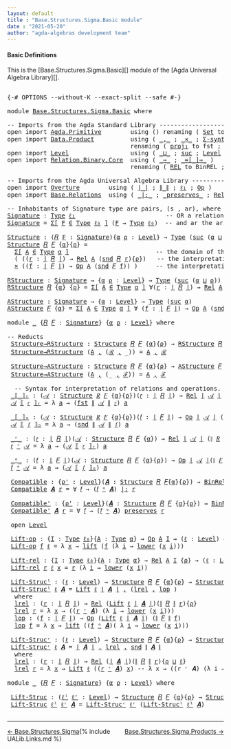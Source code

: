 ```yaml
---
layout: default
title : "Base.Structures.Sigma.Basic module"
date : "2021-05-20"
author: "agda-algebras development team"
---
```


#### <a id="basic-definitions">Basic Definitions</a>

This is the [Base.Structures.Sigma.Basic][] module of the [Agda Universal Algebra Library][].

<pre class="Agda">

<a id="295" class="Symbol">{-#</a> <a id="299" class="Keyword">OPTIONS</a> <a id="307" class="Pragma">--without-K</a> <a id="319" class="Pragma">--exact-split</a> <a id="333" class="Pragma">--safe</a> <a id="340" class="Symbol">#-}</a>

<a id="345" class="Keyword">module</a> <a id="352" href="Base.Structures.Sigma.Basic.html" class="Module">Base.Structures.Sigma.Basic</a> <a id="380" class="Keyword">where</a>

<a id="387" class="Comment">-- Imports from the Agda Standard Library ------------------------------------------------</a>
<a id="478" class="Keyword">open</a> <a id="483" class="Keyword">import</a> <a id="490" href="Agda.Primitive.html" class="Module">Agda.Primitive</a>        <a id="512" class="Keyword">using</a> <a id="518" class="Symbol">()</a> <a id="521" class="Keyword">renaming</a> <a id="530" class="Symbol">(</a> <a id="532" href="Agda.Primitive.html#326" class="Primitive">Set</a> <a id="536" class="Symbol">to</a> <a id="539" class="Primitive">Type</a> <a id="544" class="Symbol">;</a> <a id="546" href="Agda.Primitive.html#764" class="Primitive">lzero</a> <a id="552" class="Symbol">to</a> <a id="555" class="Primitive">ℓ₀</a> <a id="558" class="Symbol">)</a>
<a id="560" class="Keyword">open</a> <a id="565" class="Keyword">import</a> <a id="572" href="Data.Product.html" class="Module">Data.Product</a>          <a id="594" class="Keyword">using</a> <a id="600" class="Symbol">(</a> <a id="602" href="Agda.Builtin.Sigma.html#236" class="InductiveConstructor Operator">_,_</a> <a id="606" class="Symbol">;</a> <a id="608" href="Data.Product.html#1167" class="Function Operator">_×_</a> <a id="612" class="Symbol">;</a> <a id="614" href="Data.Product.html#916" class="Function">Σ-syntax</a> <a id="623" class="Symbol">)</a>
                                  <a id="659" class="Keyword">renaming</a> <a id="668" class="Symbol">(</a> <a id="670" href="Agda.Builtin.Sigma.html#252" class="Field">proj₁</a> <a id="676" class="Symbol">to</a> <a id="679" class="Field">fst</a> <a id="683" class="Symbol">;</a> <a id="685" href="Agda.Builtin.Sigma.html#264" class="Field">proj₂</a> <a id="691" class="Symbol">to</a> <a id="694" class="Field">snd</a> <a id="698" class="Symbol">)</a>
<a id="700" class="Keyword">open</a> <a id="705" class="Keyword">import</a> <a id="712" href="Level.html" class="Module">Level</a>                 <a id="734" class="Keyword">using</a> <a id="740" class="Symbol">(</a> <a id="742" href="Agda.Primitive.html#810" class="Primitive Operator">_⊔_</a> <a id="746" class="Symbol">;</a> <a id="748" href="Agda.Primitive.html#780" class="Primitive">suc</a> <a id="752" class="Symbol">;</a> <a id="754" href="Agda.Primitive.html#597" class="Postulate">Level</a> <a id="760" class="Symbol">)</a>
<a id="762" class="Keyword">open</a> <a id="767" class="Keyword">import</a> <a id="774" href="Relation.Binary.Core.html" class="Module">Relation.Binary.Core</a>  <a id="796" class="Keyword">using</a> <a id="802" class="Symbol">(</a> <a id="804" href="Relation.Binary.Core.html#1254" class="Function Operator">_⇒_</a> <a id="808" class="Symbol">;</a> <a id="810" href="Relation.Binary.Core.html#1460" class="Function Operator">_=[_]⇒_</a> <a id="818" class="Symbol">)</a>
                                  <a id="854" class="Keyword">renaming</a> <a id="863" class="Symbol">(</a> <a id="865" href="Relation.Binary.Core.html#766" class="Function">REL</a> <a id="869" class="Symbol">to</a> <a id="872" class="Function">BinREL</a> <a id="879" class="Symbol">;</a> <a id="881" href="Relation.Binary.Core.html#882" class="Function">Rel</a> <a id="885" class="Symbol">to</a> <a id="888" class="Function">BinRel</a> <a id="895" class="Symbol">)</a>

<a id="898" class="Comment">-- Imports from the Agda Universal Algebra Library ---------------------------------------------</a>
<a id="995" class="Keyword">open</a> <a id="1000" class="Keyword">import</a> <a id="1007" href="Overture.html" class="Module">Overture</a>        <a id="1023" class="Keyword">using</a> <a id="1029" class="Symbol">(</a> <a id="1031" href="Overture.Basic.html#4326" class="Function Operator">∣_∣</a> <a id="1035" class="Symbol">;</a> <a id="1037" href="Overture.Basic.html#4364" class="Function Operator">∥_∥</a> <a id="1041" class="Symbol">;</a> <a id="1043" href="Overture.Basic.html#3670" class="Function">ℓ₁</a> <a id="1046" class="Symbol">;</a> <a id="1048" href="Overture.Operations.html#1235" class="Function">Op</a> <a id="1051" class="Symbol">)</a>
<a id="1053" class="Keyword">open</a> <a id="1058" class="Keyword">import</a> <a id="1065" href="Base.Relations.html" class="Module">Base.Relations</a>  <a id="1081" class="Keyword">using</a> <a id="1087" class="Symbol">(</a> <a id="1089" href="Base.Relations.Discrete.html#6787" class="Function Operator">_|:_</a> <a id="1094" class="Symbol">;</a> <a id="1096" href="Base.Relations.Discrete.html#6613" class="Function Operator">_preserves_</a> <a id="1108" class="Symbol">;</a> <a id="1110" href="Base.Relations.Continuous.html#4456" class="Function">Rel</a> <a id="1114" class="Symbol">)</a>

<a id="1117" class="Comment">-- Inhabitants of Signature type are pairs, (s , ar), where s is an operation symbol,</a>
<a id="Signature"></a><a id="1203" href="Base.Structures.Sigma.Basic.html#1203" class="Function">Signature</a> <a id="1213" class="Symbol">:</a> <a id="1215" href="Base.Structures.Sigma.Basic.html#539" class="Primitive">Type</a> <a id="1220" href="Overture.Basic.html#3670" class="Function">ℓ₁</a>                         <a id="1247" class="Comment">-- OR a relation symbol (new!),</a>
<a id="1279" href="Base.Structures.Sigma.Basic.html#1203" class="Function">Signature</a> <a id="1289" class="Symbol">=</a> <a id="1291" href="Data.Product.html#916" class="Function">Σ[</a> <a id="1294" href="Base.Structures.Sigma.Basic.html#1294" class="Bound">F</a> <a id="1296" href="Data.Product.html#916" class="Function">∈</a> <a id="1298" href="Base.Structures.Sigma.Basic.html#539" class="Primitive">Type</a> <a id="1303" href="Base.Structures.Sigma.Basic.html#555" class="Primitive">ℓ₀</a> <a id="1306" href="Data.Product.html#916" class="Function">]</a> <a id="1308" class="Symbol">(</a><a id="1309" href="Base.Structures.Sigma.Basic.html#1294" class="Bound">F</a> <a id="1311" class="Symbol">→</a> <a id="1313" href="Base.Structures.Sigma.Basic.html#539" class="Primitive">Type</a> <a id="1318" href="Base.Structures.Sigma.Basic.html#555" class="Primitive">ℓ₀</a><a id="1320" class="Symbol">)</a>  <a id="1323" class="Comment">-- and ar the arity of s.</a>

<a id="Structure"></a><a id="1350" href="Base.Structures.Sigma.Basic.html#1350" class="Function">Structure</a> <a id="1360" class="Symbol">:</a> <a id="1362" class="Symbol">(</a><a id="1363" href="Base.Structures.Sigma.Basic.html#1363" class="Bound">𝑅</a> <a id="1365" href="Base.Structures.Sigma.Basic.html#1365" class="Bound">F</a> <a id="1367" class="Symbol">:</a> <a id="1369" href="Base.Structures.Sigma.Basic.html#1203" class="Function">Signature</a><a id="1378" class="Symbol">){</a><a id="1380" href="Base.Structures.Sigma.Basic.html#1380" class="Bound">α</a> <a id="1382" href="Base.Structures.Sigma.Basic.html#1382" class="Bound">ρ</a> <a id="1384" class="Symbol">:</a> <a id="1386" href="Agda.Primitive.html#597" class="Postulate">Level</a><a id="1391" class="Symbol">}</a> <a id="1393" class="Symbol">→</a> <a id="1395" href="Base.Structures.Sigma.Basic.html#539" class="Primitive">Type</a> <a id="1400" class="Symbol">(</a><a id="1401" href="Agda.Primitive.html#780" class="Primitive">suc</a> <a id="1405" class="Symbol">(</a><a id="1406" href="Base.Structures.Sigma.Basic.html#1380" class="Bound">α</a> <a id="1408" href="Agda.Primitive.html#810" class="Primitive Operator">⊔</a> <a id="1410" href="Base.Structures.Sigma.Basic.html#1382" class="Bound">ρ</a><a id="1411" class="Symbol">))</a>
<a id="1414" href="Base.Structures.Sigma.Basic.html#1350" class="Function">Structure</a> <a id="1424" href="Base.Structures.Sigma.Basic.html#1424" class="Bound">𝑅</a> <a id="1426" href="Base.Structures.Sigma.Basic.html#1426" class="Bound">𝐹</a> <a id="1428" class="Symbol">{</a><a id="1429" href="Base.Structures.Sigma.Basic.html#1429" class="Bound">α</a><a id="1430" class="Symbol">}{</a><a id="1432" href="Base.Structures.Sigma.Basic.html#1432" class="Bound">ρ</a><a id="1433" class="Symbol">}</a> <a id="1435" class="Symbol">=</a>
  <a id="1439" href="Data.Product.html#916" class="Function">Σ[</a> <a id="1442" href="Base.Structures.Sigma.Basic.html#1442" class="Bound">A</a> <a id="1444" href="Data.Product.html#916" class="Function">∈</a> <a id="1446" href="Base.Structures.Sigma.Basic.html#539" class="Primitive">Type</a> <a id="1451" href="Base.Structures.Sigma.Basic.html#1429" class="Bound">α</a> <a id="1453" href="Data.Product.html#916" class="Function">]</a>                        <a id="1478" class="Comment">-- the domain of the structure is A</a>
  <a id="1516" class="Symbol">(</a> <a id="1518" class="Symbol">((</a><a id="1520" href="Base.Structures.Sigma.Basic.html#1520" class="Bound">r</a> <a id="1522" class="Symbol">:</a> <a id="1524" href="Overture.Basic.html#4326" class="Function Operator">∣</a> <a id="1526" href="Base.Structures.Sigma.Basic.html#1424" class="Bound">𝑅</a> <a id="1528" href="Overture.Basic.html#4326" class="Function Operator">∣</a><a id="1529" class="Symbol">)</a> <a id="1531" class="Symbol">→</a> <a id="1533" href="Base.Relations.Continuous.html#4456" class="Function">Rel</a> <a id="1537" href="Base.Structures.Sigma.Basic.html#1442" class="Bound">A</a> <a id="1539" class="Symbol">(</a><a id="1540" href="Base.Structures.Sigma.Basic.html#694" class="Field">snd</a> <a id="1544" href="Base.Structures.Sigma.Basic.html#1424" class="Bound">𝑅</a> <a id="1546" href="Base.Structures.Sigma.Basic.html#1520" class="Bound">r</a><a id="1547" class="Symbol">){</a><a id="1549" href="Base.Structures.Sigma.Basic.html#1432" class="Bound">ρ</a><a id="1550" class="Symbol">})</a>   <a id="1555" class="Comment">-- the interpretations of the relation symbols</a>
  <a id="1604" href="Data.Product.html#1167" class="Function Operator">×</a> <a id="1606" class="Symbol">((</a><a id="1608" href="Base.Structures.Sigma.Basic.html#1608" class="Bound">f</a> <a id="1610" class="Symbol">:</a> <a id="1612" href="Overture.Basic.html#4326" class="Function Operator">∣</a> <a id="1614" href="Base.Structures.Sigma.Basic.html#1426" class="Bound">𝐹</a> <a id="1616" href="Overture.Basic.html#4326" class="Function Operator">∣</a><a id="1617" class="Symbol">)</a> <a id="1619" class="Symbol">→</a> <a id="1621" href="Overture.Operations.html#1235" class="Function">Op</a> <a id="1624" href="Base.Structures.Sigma.Basic.html#1442" class="Bound">A</a> <a id="1626" class="Symbol">(</a><a id="1627" href="Base.Structures.Sigma.Basic.html#694" class="Field">snd</a> <a id="1631" href="Base.Structures.Sigma.Basic.html#1426" class="Bound">𝐹</a> <a id="1633" href="Base.Structures.Sigma.Basic.html#1608" class="Bound">f</a><a id="1634" class="Symbol">))</a> <a id="1637" class="Symbol">)</a>     <a id="1643" class="Comment">-- the interpretations of the operation symbols</a>

<a id="RStructure"></a><a id="1692" href="Base.Structures.Sigma.Basic.html#1692" class="Function">RStructure</a> <a id="1703" class="Symbol">:</a> <a id="1705" href="Base.Structures.Sigma.Basic.html#1203" class="Function">Signature</a> <a id="1715" class="Symbol">→</a> <a id="1717" class="Symbol">{</a><a id="1718" href="Base.Structures.Sigma.Basic.html#1718" class="Bound">α</a> <a id="1720" href="Base.Structures.Sigma.Basic.html#1720" class="Bound">ρ</a> <a id="1722" class="Symbol">:</a> <a id="1724" href="Agda.Primitive.html#597" class="Postulate">Level</a><a id="1729" class="Symbol">}</a> <a id="1731" class="Symbol">→</a> <a id="1733" href="Base.Structures.Sigma.Basic.html#539" class="Primitive">Type</a> <a id="1738" class="Symbol">(</a><a id="1739" href="Agda.Primitive.html#780" class="Primitive">suc</a> <a id="1743" class="Symbol">(</a><a id="1744" href="Base.Structures.Sigma.Basic.html#1718" class="Bound">α</a> <a id="1746" href="Agda.Primitive.html#810" class="Primitive Operator">⊔</a> <a id="1748" href="Base.Structures.Sigma.Basic.html#1720" class="Bound">ρ</a><a id="1749" class="Symbol">))</a>
<a id="1752" href="Base.Structures.Sigma.Basic.html#1692" class="Function">RStructure</a> <a id="1763" href="Base.Structures.Sigma.Basic.html#1763" class="Bound">𝑅</a> <a id="1765" class="Symbol">{</a><a id="1766" href="Base.Structures.Sigma.Basic.html#1766" class="Bound">α</a><a id="1767" class="Symbol">}</a> <a id="1769" class="Symbol">{</a><a id="1770" href="Base.Structures.Sigma.Basic.html#1770" class="Bound">ρ</a><a id="1771" class="Symbol">}</a> <a id="1773" class="Symbol">=</a> <a id="1775" href="Data.Product.html#916" class="Function">Σ[</a> <a id="1778" href="Base.Structures.Sigma.Basic.html#1778" class="Bound">A</a> <a id="1780" href="Data.Product.html#916" class="Function">∈</a> <a id="1782" href="Base.Structures.Sigma.Basic.html#539" class="Primitive">Type</a> <a id="1787" href="Base.Structures.Sigma.Basic.html#1766" class="Bound">α</a> <a id="1789" href="Data.Product.html#916" class="Function">]</a> <a id="1791" class="Symbol">∀(</a><a id="1793" href="Base.Structures.Sigma.Basic.html#1793" class="Bound">r</a> <a id="1795" class="Symbol">:</a> <a id="1797" href="Overture.Basic.html#4326" class="Function Operator">∣</a> <a id="1799" href="Base.Structures.Sigma.Basic.html#1763" class="Bound">𝑅</a> <a id="1801" href="Overture.Basic.html#4326" class="Function Operator">∣</a><a id="1802" class="Symbol">)</a> <a id="1804" class="Symbol">→</a> <a id="1806" href="Base.Relations.Continuous.html#4456" class="Function">Rel</a> <a id="1810" href="Base.Structures.Sigma.Basic.html#1778" class="Bound">A</a> <a id="1812" class="Symbol">(</a><a id="1813" href="Base.Structures.Sigma.Basic.html#694" class="Field">snd</a> <a id="1817" href="Base.Structures.Sigma.Basic.html#1763" class="Bound">𝑅</a> <a id="1819" href="Base.Structures.Sigma.Basic.html#1793" class="Bound">r</a><a id="1820" class="Symbol">)</a> <a id="1822" class="Symbol">{</a><a id="1823" href="Base.Structures.Sigma.Basic.html#1770" class="Bound">ρ</a><a id="1824" class="Symbol">}</a>

<a id="AStructure"></a><a id="1827" href="Base.Structures.Sigma.Basic.html#1827" class="Function">AStructure</a> <a id="1838" class="Symbol">:</a> <a id="1840" href="Base.Structures.Sigma.Basic.html#1203" class="Function">Signature</a> <a id="1850" class="Symbol">→</a> <a id="1852" class="Symbol">{</a><a id="1853" href="Base.Structures.Sigma.Basic.html#1853" class="Bound">α</a> <a id="1855" class="Symbol">:</a> <a id="1857" href="Agda.Primitive.html#597" class="Postulate">Level</a><a id="1862" class="Symbol">}</a> <a id="1864" class="Symbol">→</a> <a id="1866" href="Base.Structures.Sigma.Basic.html#539" class="Primitive">Type</a> <a id="1871" class="Symbol">(</a><a id="1872" href="Agda.Primitive.html#780" class="Primitive">suc</a> <a id="1876" href="Base.Structures.Sigma.Basic.html#1853" class="Bound">α</a><a id="1877" class="Symbol">)</a>
<a id="1879" href="Base.Structures.Sigma.Basic.html#1827" class="Function">AStructure</a> <a id="1890" href="Base.Structures.Sigma.Basic.html#1890" class="Bound">𝐹</a> <a id="1892" class="Symbol">{</a><a id="1893" href="Base.Structures.Sigma.Basic.html#1893" class="Bound">α</a><a id="1894" class="Symbol">}</a> <a id="1896" class="Symbol">=</a> <a id="1898" href="Data.Product.html#916" class="Function">Σ[</a> <a id="1901" href="Base.Structures.Sigma.Basic.html#1901" class="Bound">A</a> <a id="1903" href="Data.Product.html#916" class="Function">∈</a> <a id="1905" href="Base.Structures.Sigma.Basic.html#539" class="Primitive">Type</a> <a id="1910" href="Base.Structures.Sigma.Basic.html#1893" class="Bound">α</a> <a id="1912" href="Data.Product.html#916" class="Function">]</a> <a id="1914" class="Symbol">∀</a> <a id="1916" class="Symbol">(</a><a id="1917" href="Base.Structures.Sigma.Basic.html#1917" class="Bound">f</a> <a id="1919" class="Symbol">:</a> <a id="1921" href="Overture.Basic.html#4326" class="Function Operator">∣</a> <a id="1923" href="Base.Structures.Sigma.Basic.html#1890" class="Bound">𝐹</a> <a id="1925" href="Overture.Basic.html#4326" class="Function Operator">∣</a><a id="1926" class="Symbol">)</a> <a id="1928" class="Symbol">→</a> <a id="1930" href="Overture.Operations.html#1235" class="Function">Op</a> <a id="1933" href="Base.Structures.Sigma.Basic.html#1901" class="Bound">A</a> <a id="1935" class="Symbol">(</a><a id="1936" href="Base.Structures.Sigma.Basic.html#694" class="Field">snd</a> <a id="1940" href="Base.Structures.Sigma.Basic.html#1890" class="Bound">𝐹</a> <a id="1942" href="Base.Structures.Sigma.Basic.html#1917" class="Bound">f</a><a id="1943" class="Symbol">)</a>

<a id="1946" class="Keyword">module</a> <a id="1953" href="Base.Structures.Sigma.Basic.html#1953" class="Module">_</a> <a id="1955" class="Symbol">{</a><a id="1956" href="Base.Structures.Sigma.Basic.html#1956" class="Bound">𝑅</a> <a id="1958" href="Base.Structures.Sigma.Basic.html#1958" class="Bound">𝐹</a> <a id="1960" class="Symbol">:</a> <a id="1962" href="Base.Structures.Sigma.Basic.html#1203" class="Function">Signature</a><a id="1971" class="Symbol">}</a> <a id="1973" class="Symbol">{</a><a id="1974" href="Base.Structures.Sigma.Basic.html#1974" class="Bound">α</a> <a id="1976" href="Base.Structures.Sigma.Basic.html#1976" class="Bound">ρ</a> <a id="1978" class="Symbol">:</a> <a id="1980" href="Agda.Primitive.html#597" class="Postulate">Level</a><a id="1985" class="Symbol">}</a> <a id="1987" class="Keyword">where</a>

<a id="1994" class="Comment">-- Reducts</a>
 <a id="2006" href="Base.Structures.Sigma.Basic.html#2006" class="Function">Structure→RStructure</a> <a id="2027" class="Symbol">:</a> <a id="2029" href="Base.Structures.Sigma.Basic.html#1350" class="Function">Structure</a> <a id="2039" href="Base.Structures.Sigma.Basic.html#1956" class="Bound">𝑅</a> <a id="2041" href="Base.Structures.Sigma.Basic.html#1958" class="Bound">𝐹</a> <a id="2043" class="Symbol">{</a><a id="2044" href="Base.Structures.Sigma.Basic.html#1974" class="Bound">α</a><a id="2045" class="Symbol">}{</a><a id="2047" href="Base.Structures.Sigma.Basic.html#1976" class="Bound">ρ</a><a id="2048" class="Symbol">}</a> <a id="2050" class="Symbol">→</a> <a id="2052" href="Base.Structures.Sigma.Basic.html#1692" class="Function">RStructure</a> <a id="2063" href="Base.Structures.Sigma.Basic.html#1956" class="Bound">𝑅</a> <a id="2065" class="Symbol">{</a><a id="2066" href="Base.Structures.Sigma.Basic.html#1974" class="Bound">α</a><a id="2067" class="Symbol">}{</a><a id="2069" href="Base.Structures.Sigma.Basic.html#1976" class="Bound">ρ</a><a id="2070" class="Symbol">}</a>
 <a id="2073" href="Base.Structures.Sigma.Basic.html#2006" class="Function">Structure→RStructure</a> <a id="2094" class="Symbol">(</a><a id="2095" href="Base.Structures.Sigma.Basic.html#2095" class="Bound">A</a> <a id="2097" href="Agda.Builtin.Sigma.html#236" class="InductiveConstructor Operator">,</a> <a id="2099" class="Symbol">(</a><a id="2100" href="Base.Structures.Sigma.Basic.html#2100" class="Bound">ℛ</a> <a id="2102" href="Agda.Builtin.Sigma.html#236" class="InductiveConstructor Operator">,</a> <a id="2104" class="Symbol">_))</a> <a id="2108" class="Symbol">=</a> <a id="2110" href="Base.Structures.Sigma.Basic.html#2095" class="Bound">A</a> <a id="2112" href="Agda.Builtin.Sigma.html#236" class="InductiveConstructor Operator">,</a> <a id="2114" href="Base.Structures.Sigma.Basic.html#2100" class="Bound">ℛ</a>

 <a id="2118" href="Base.Structures.Sigma.Basic.html#2118" class="Function">Structure→AStructure</a> <a id="2139" class="Symbol">:</a> <a id="2141" href="Base.Structures.Sigma.Basic.html#1350" class="Function">Structure</a> <a id="2151" href="Base.Structures.Sigma.Basic.html#1956" class="Bound">𝑅</a> <a id="2153" href="Base.Structures.Sigma.Basic.html#1958" class="Bound">𝐹</a> <a id="2155" class="Symbol">{</a><a id="2156" href="Base.Structures.Sigma.Basic.html#1974" class="Bound">α</a><a id="2157" class="Symbol">}{</a><a id="2159" href="Base.Structures.Sigma.Basic.html#1976" class="Bound">ρ</a><a id="2160" class="Symbol">}</a> <a id="2162" class="Symbol">→</a> <a id="2164" href="Base.Structures.Sigma.Basic.html#1827" class="Function">AStructure</a> <a id="2175" href="Base.Structures.Sigma.Basic.html#1958" class="Bound">𝐹</a>
 <a id="2178" href="Base.Structures.Sigma.Basic.html#2118" class="Function">Structure→AStructure</a> <a id="2199" class="Symbol">(</a><a id="2200" href="Base.Structures.Sigma.Basic.html#2200" class="Bound">A</a> <a id="2202" href="Agda.Builtin.Sigma.html#236" class="InductiveConstructor Operator">,</a> <a id="2204" class="Symbol">(_</a> <a id="2207" href="Agda.Builtin.Sigma.html#236" class="InductiveConstructor Operator">,</a> <a id="2209" href="Base.Structures.Sigma.Basic.html#2209" class="Bound">ℱ</a><a id="2210" class="Symbol">))</a> <a id="2213" class="Symbol">=</a> <a id="2215" href="Base.Structures.Sigma.Basic.html#2200" class="Bound">A</a> <a id="2217" href="Agda.Builtin.Sigma.html#236" class="InductiveConstructor Operator">,</a> <a id="2219" href="Base.Structures.Sigma.Basic.html#2209" class="Bound">ℱ</a>

  <a id="2224" class="Comment">-- Syntax for interpretation of relations and operations.</a>
 <a id="2283" href="Base.Structures.Sigma.Basic.html#2283" class="Function Operator">_⟦_⟧ᵣ</a> <a id="2289" class="Symbol">:</a> <a id="2291" class="Symbol">(</a><a id="2292" href="Base.Structures.Sigma.Basic.html#2292" class="Bound">𝒜</a> <a id="2294" class="Symbol">:</a> <a id="2296" href="Base.Structures.Sigma.Basic.html#1350" class="Function">Structure</a> <a id="2306" href="Base.Structures.Sigma.Basic.html#1956" class="Bound">𝑅</a> <a id="2308" href="Base.Structures.Sigma.Basic.html#1958" class="Bound">𝐹</a> <a id="2310" class="Symbol">{</a><a id="2311" href="Base.Structures.Sigma.Basic.html#1974" class="Bound">α</a><a id="2312" class="Symbol">}{</a><a id="2314" href="Base.Structures.Sigma.Basic.html#1976" class="Bound">ρ</a><a id="2315" class="Symbol">})(</a><a id="2318" href="Base.Structures.Sigma.Basic.html#2318" class="Bound">𝑟</a> <a id="2320" class="Symbol">:</a> <a id="2322" href="Overture.Basic.html#4326" class="Function Operator">∣</a> <a id="2324" href="Base.Structures.Sigma.Basic.html#1956" class="Bound">𝑅</a> <a id="2326" href="Overture.Basic.html#4326" class="Function Operator">∣</a><a id="2327" class="Symbol">)</a> <a id="2329" class="Symbol">→</a> <a id="2331" href="Base.Relations.Continuous.html#4456" class="Function">Rel</a> <a id="2335" href="Overture.Basic.html#4326" class="Function Operator">∣</a> <a id="2337" href="Base.Structures.Sigma.Basic.html#2292" class="Bound">𝒜</a> <a id="2339" href="Overture.Basic.html#4326" class="Function Operator">∣</a> <a id="2341" class="Symbol">(</a><a id="2342" href="Overture.Basic.html#4364" class="Function Operator">∥</a> <a id="2344" href="Base.Structures.Sigma.Basic.html#1956" class="Bound">𝑅</a> <a id="2346" href="Overture.Basic.html#4364" class="Function Operator">∥</a> <a id="2348" href="Base.Structures.Sigma.Basic.html#2318" class="Bound">𝑟</a><a id="2349" class="Symbol">)</a> <a id="2351" class="Symbol">{</a><a id="2352" href="Base.Structures.Sigma.Basic.html#1976" class="Bound">ρ</a><a id="2353" class="Symbol">}</a>
 <a id="2356" href="Base.Structures.Sigma.Basic.html#2356" class="Bound">𝒜</a> <a id="2358" href="Base.Structures.Sigma.Basic.html#2283" class="Function Operator">⟦</a> <a id="2360" href="Base.Structures.Sigma.Basic.html#2360" class="Bound">𝑟</a> <a id="2362" href="Base.Structures.Sigma.Basic.html#2283" class="Function Operator">⟧ᵣ</a> <a id="2365" class="Symbol">=</a> <a id="2367" class="Symbol">λ</a> <a id="2369" href="Base.Structures.Sigma.Basic.html#2369" class="Bound">a</a> <a id="2371" class="Symbol">→</a> <a id="2373" class="Symbol">(</a><a id="2374" href="Base.Structures.Sigma.Basic.html#679" class="Field">fst</a> <a id="2378" href="Overture.Basic.html#4364" class="Function Operator">∥</a> <a id="2380" href="Base.Structures.Sigma.Basic.html#2356" class="Bound">𝒜</a> <a id="2382" href="Overture.Basic.html#4364" class="Function Operator">∥</a> <a id="2384" href="Base.Structures.Sigma.Basic.html#2360" class="Bound">𝑟</a><a id="2385" class="Symbol">)</a> <a id="2387" href="Base.Structures.Sigma.Basic.html#2369" class="Bound">a</a>

 <a id="2391" href="Base.Structures.Sigma.Basic.html#2391" class="Function Operator">_⟦_⟧ₒ</a> <a id="2397" class="Symbol">:</a> <a id="2399" class="Symbol">(</a><a id="2400" href="Base.Structures.Sigma.Basic.html#2400" class="Bound">𝒜</a> <a id="2402" class="Symbol">:</a> <a id="2404" href="Base.Structures.Sigma.Basic.html#1350" class="Function">Structure</a> <a id="2414" href="Base.Structures.Sigma.Basic.html#1956" class="Bound">𝑅</a> <a id="2416" href="Base.Structures.Sigma.Basic.html#1958" class="Bound">𝐹</a> <a id="2418" class="Symbol">{</a><a id="2419" href="Base.Structures.Sigma.Basic.html#1974" class="Bound">α</a><a id="2420" class="Symbol">}{</a><a id="2422" href="Base.Structures.Sigma.Basic.html#1976" class="Bound">ρ</a><a id="2423" class="Symbol">})(</a><a id="2426" href="Base.Structures.Sigma.Basic.html#2426" class="Bound">𝑓</a> <a id="2428" class="Symbol">:</a> <a id="2430" href="Overture.Basic.html#4326" class="Function Operator">∣</a> <a id="2432" href="Base.Structures.Sigma.Basic.html#1958" class="Bound">𝐹</a> <a id="2434" href="Overture.Basic.html#4326" class="Function Operator">∣</a><a id="2435" class="Symbol">)</a> <a id="2437" class="Symbol">→</a> <a id="2439" href="Overture.Operations.html#1235" class="Function">Op</a> <a id="2442" href="Overture.Basic.html#4326" class="Function Operator">∣</a> <a id="2444" href="Base.Structures.Sigma.Basic.html#2400" class="Bound">𝒜</a> <a id="2446" href="Overture.Basic.html#4326" class="Function Operator">∣</a> <a id="2448" class="Symbol">(</a><a id="2449" href="Overture.Basic.html#4364" class="Function Operator">∥</a> <a id="2451" href="Base.Structures.Sigma.Basic.html#1958" class="Bound">𝐹</a> <a id="2453" href="Overture.Basic.html#4364" class="Function Operator">∥</a> <a id="2455" href="Base.Structures.Sigma.Basic.html#2426" class="Bound">𝑓</a><a id="2456" class="Symbol">)</a>
 <a id="2459" href="Base.Structures.Sigma.Basic.html#2459" class="Bound">𝒜</a> <a id="2461" href="Base.Structures.Sigma.Basic.html#2391" class="Function Operator">⟦</a> <a id="2463" href="Base.Structures.Sigma.Basic.html#2463" class="Bound">𝑓</a> <a id="2465" href="Base.Structures.Sigma.Basic.html#2391" class="Function Operator">⟧ₒ</a> <a id="2468" class="Symbol">=</a> <a id="2470" class="Symbol">λ</a> <a id="2472" href="Base.Structures.Sigma.Basic.html#2472" class="Bound">a</a> <a id="2474" class="Symbol">→</a> <a id="2476" class="Symbol">(</a><a id="2477" href="Base.Structures.Sigma.Basic.html#694" class="Field">snd</a> <a id="2481" href="Overture.Basic.html#4364" class="Function Operator">∥</a> <a id="2483" href="Base.Structures.Sigma.Basic.html#2459" class="Bound">𝒜</a> <a id="2485" href="Overture.Basic.html#4364" class="Function Operator">∥</a> <a id="2487" href="Base.Structures.Sigma.Basic.html#2463" class="Bound">𝑓</a><a id="2488" class="Symbol">)</a> <a id="2490" href="Base.Structures.Sigma.Basic.html#2472" class="Bound">a</a>

 <a id="2494" href="Base.Structures.Sigma.Basic.html#2494" class="Function Operator">_ʳ_</a> <a id="2498" class="Symbol">:</a> <a id="2500" class="Symbol">(</a><a id="2501" href="Base.Structures.Sigma.Basic.html#2501" class="Bound">𝑟</a> <a id="2503" class="Symbol">:</a> <a id="2505" href="Overture.Basic.html#4326" class="Function Operator">∣</a> <a id="2507" href="Base.Structures.Sigma.Basic.html#1956" class="Bound">𝑅</a> <a id="2509" href="Overture.Basic.html#4326" class="Function Operator">∣</a><a id="2510" class="Symbol">)(</a><a id="2512" href="Base.Structures.Sigma.Basic.html#2512" class="Bound">𝒜</a> <a id="2514" class="Symbol">:</a> <a id="2516" href="Base.Structures.Sigma.Basic.html#1350" class="Function">Structure</a> <a id="2526" href="Base.Structures.Sigma.Basic.html#1956" class="Bound">𝑅</a> <a id="2528" href="Base.Structures.Sigma.Basic.html#1958" class="Bound">𝐹</a> <a id="2530" class="Symbol">{</a><a id="2531" href="Base.Structures.Sigma.Basic.html#1974" class="Bound">α</a><a id="2532" class="Symbol">})</a> <a id="2535" class="Symbol">→</a> <a id="2537" href="Base.Relations.Continuous.html#4456" class="Function">Rel</a> <a id="2541" href="Overture.Basic.html#4326" class="Function Operator">∣</a> <a id="2543" href="Base.Structures.Sigma.Basic.html#2512" class="Bound">𝒜</a> <a id="2545" href="Overture.Basic.html#4326" class="Function Operator">∣</a> <a id="2547" class="Symbol">(</a><a id="2548" href="Overture.Basic.html#4364" class="Function Operator">∥</a> <a id="2550" href="Base.Structures.Sigma.Basic.html#1956" class="Bound">𝑅</a> <a id="2552" href="Overture.Basic.html#4364" class="Function Operator">∥</a> <a id="2554" href="Base.Structures.Sigma.Basic.html#2501" class="Bound">𝑟</a><a id="2555" class="Symbol">){</a><a id="2557" href="Base.Structures.Sigma.Basic.html#1976" class="Bound">ρ</a><a id="2558" class="Symbol">}</a>
 <a id="2561" href="Base.Structures.Sigma.Basic.html#2561" class="Bound">𝑟</a> <a id="2563" href="Base.Structures.Sigma.Basic.html#2494" class="Function Operator">ʳ</a> <a id="2565" href="Base.Structures.Sigma.Basic.html#2565" class="Bound">𝒜</a> <a id="2567" class="Symbol">=</a> <a id="2569" class="Symbol">λ</a> <a id="2571" href="Base.Structures.Sigma.Basic.html#2571" class="Bound">a</a> <a id="2573" class="Symbol">→</a> <a id="2575" class="Symbol">(</a><a id="2576" href="Base.Structures.Sigma.Basic.html#2565" class="Bound">𝒜</a> <a id="2578" href="Base.Structures.Sigma.Basic.html#2283" class="Function Operator">⟦</a> <a id="2580" href="Base.Structures.Sigma.Basic.html#2561" class="Bound">𝑟</a> <a id="2582" href="Base.Structures.Sigma.Basic.html#2283" class="Function Operator">⟧ᵣ</a><a id="2584" class="Symbol">)</a> <a id="2586" href="Base.Structures.Sigma.Basic.html#2571" class="Bound">a</a>

 <a id="2590" href="Base.Structures.Sigma.Basic.html#2590" class="Function Operator">_ᵒ_</a> <a id="2594" class="Symbol">:</a> <a id="2596" class="Symbol">(</a><a id="2597" href="Base.Structures.Sigma.Basic.html#2597" class="Bound">𝑓</a> <a id="2599" class="Symbol">:</a> <a id="2601" href="Overture.Basic.html#4326" class="Function Operator">∣</a> <a id="2603" href="Base.Structures.Sigma.Basic.html#1958" class="Bound">𝐹</a> <a id="2605" href="Overture.Basic.html#4326" class="Function Operator">∣</a><a id="2606" class="Symbol">)(</a><a id="2608" href="Base.Structures.Sigma.Basic.html#2608" class="Bound">𝒜</a> <a id="2610" class="Symbol">:</a> <a id="2612" href="Base.Structures.Sigma.Basic.html#1350" class="Function">Structure</a> <a id="2622" href="Base.Structures.Sigma.Basic.html#1956" class="Bound">𝑅</a> <a id="2624" href="Base.Structures.Sigma.Basic.html#1958" class="Bound">𝐹</a> <a id="2626" class="Symbol">{</a><a id="2627" href="Base.Structures.Sigma.Basic.html#1974" class="Bound">α</a><a id="2628" class="Symbol">}{</a><a id="2630" href="Base.Structures.Sigma.Basic.html#1976" class="Bound">ρ</a><a id="2631" class="Symbol">})</a> <a id="2634" class="Symbol">→</a> <a id="2636" href="Overture.Operations.html#1235" class="Function">Op</a> <a id="2639" href="Overture.Basic.html#4326" class="Function Operator">∣</a> <a id="2641" href="Base.Structures.Sigma.Basic.html#2608" class="Bound">𝒜</a> <a id="2643" href="Overture.Basic.html#4326" class="Function Operator">∣</a><a id="2644" class="Symbol">(</a><a id="2645" href="Overture.Basic.html#4364" class="Function Operator">∥</a> <a id="2647" href="Base.Structures.Sigma.Basic.html#1958" class="Bound">𝐹</a> <a id="2649" href="Overture.Basic.html#4364" class="Function Operator">∥</a> <a id="2651" href="Base.Structures.Sigma.Basic.html#2597" class="Bound">𝑓</a><a id="2652" class="Symbol">)</a>
 <a id="2655" href="Base.Structures.Sigma.Basic.html#2655" class="Bound">𝑓</a> <a id="2657" href="Base.Structures.Sigma.Basic.html#2590" class="Function Operator">ᵒ</a> <a id="2659" href="Base.Structures.Sigma.Basic.html#2659" class="Bound">𝒜</a> <a id="2661" class="Symbol">=</a> <a id="2663" class="Symbol">λ</a> <a id="2665" href="Base.Structures.Sigma.Basic.html#2665" class="Bound">a</a> <a id="2667" class="Symbol">→</a> <a id="2669" class="Symbol">(</a><a id="2670" href="Base.Structures.Sigma.Basic.html#2659" class="Bound">𝒜</a> <a id="2672" href="Base.Structures.Sigma.Basic.html#2391" class="Function Operator">⟦</a> <a id="2674" href="Base.Structures.Sigma.Basic.html#2655" class="Bound">𝑓</a> <a id="2676" href="Base.Structures.Sigma.Basic.html#2391" class="Function Operator">⟧ₒ</a><a id="2678" class="Symbol">)</a> <a id="2680" href="Base.Structures.Sigma.Basic.html#2665" class="Bound">a</a>

 <a id="2684" href="Base.Structures.Sigma.Basic.html#2684" class="Function">Compatible</a> <a id="2695" class="Symbol">:</a> <a id="2697" class="Symbol">{</a><a id="2698" href="Base.Structures.Sigma.Basic.html#2698" class="Bound">ρ&#39;</a> <a id="2701" class="Symbol">:</a> <a id="2703" href="Agda.Primitive.html#597" class="Postulate">Level</a><a id="2708" class="Symbol">}(</a><a id="2710" href="Base.Structures.Sigma.Basic.html#2710" class="Bound">𝑨</a> <a id="2712" class="Symbol">:</a> <a id="2714" href="Base.Structures.Sigma.Basic.html#1350" class="Function">Structure</a> <a id="2724" href="Base.Structures.Sigma.Basic.html#1956" class="Bound">𝑅</a> <a id="2726" href="Base.Structures.Sigma.Basic.html#1958" class="Bound">𝐹</a><a id="2727" class="Symbol">{</a><a id="2728" href="Base.Structures.Sigma.Basic.html#1974" class="Bound">α</a><a id="2729" class="Symbol">}{</a><a id="2731" href="Base.Structures.Sigma.Basic.html#1976" class="Bound">ρ</a><a id="2732" class="Symbol">})</a> <a id="2735" class="Symbol">→</a> <a id="2737" href="Base.Structures.Sigma.Basic.html#888" class="Function">BinRel</a> <a id="2744" href="Overture.Basic.html#4326" class="Function Operator">∣</a> <a id="2746" href="Base.Structures.Sigma.Basic.html#2710" class="Bound">𝑨</a> <a id="2748" href="Overture.Basic.html#4326" class="Function Operator">∣</a> <a id="2750" href="Base.Structures.Sigma.Basic.html#2698" class="Bound">ρ&#39;</a>  <a id="2754" class="Symbol">→</a> <a id="2756" href="Base.Structures.Sigma.Basic.html#539" class="Primitive">Type</a> <a id="2761" class="Symbol">(</a><a id="2762" href="Base.Structures.Sigma.Basic.html#1974" class="Bound">α</a> <a id="2764" href="Agda.Primitive.html#810" class="Primitive Operator">⊔</a> <a id="2766" href="Base.Structures.Sigma.Basic.html#2698" class="Bound">ρ&#39;</a><a id="2768" class="Symbol">)</a>
 <a id="2771" href="Base.Structures.Sigma.Basic.html#2684" class="Function">Compatible</a> <a id="2782" href="Base.Structures.Sigma.Basic.html#2782" class="Bound">𝑨</a> <a id="2784" href="Base.Structures.Sigma.Basic.html#2784" class="Bound">r</a> <a id="2786" class="Symbol">=</a> <a id="2788" class="Symbol">∀</a> <a id="2790" href="Base.Structures.Sigma.Basic.html#2790" class="Bound">𝑓</a> <a id="2792" class="Symbol">→</a> <a id="2794" class="Symbol">(</a><a id="2795" href="Base.Structures.Sigma.Basic.html#2790" class="Bound">𝑓</a> <a id="2797" href="Base.Structures.Sigma.Basic.html#2590" class="Function Operator">ᵒ</a> <a id="2799" href="Base.Structures.Sigma.Basic.html#2782" class="Bound">𝑨</a><a id="2800" class="Symbol">)</a> <a id="2802" href="Base.Relations.Discrete.html#6787" class="Function Operator">|:</a> <a id="2805" href="Base.Structures.Sigma.Basic.html#2784" class="Bound">r</a>

 <a id="2809" href="Base.Structures.Sigma.Basic.html#2809" class="Function">Compatible&#39;</a> <a id="2821" class="Symbol">:</a> <a id="2823" class="Symbol">{</a><a id="2824" href="Base.Structures.Sigma.Basic.html#2824" class="Bound">ρ&#39;</a> <a id="2827" class="Symbol">:</a> <a id="2829" href="Agda.Primitive.html#597" class="Postulate">Level</a><a id="2834" class="Symbol">}(</a><a id="2836" href="Base.Structures.Sigma.Basic.html#2836" class="Bound">𝑨</a> <a id="2838" class="Symbol">:</a> <a id="2840" href="Base.Structures.Sigma.Basic.html#1350" class="Function">Structure</a> <a id="2850" href="Base.Structures.Sigma.Basic.html#1956" class="Bound">𝑅</a> <a id="2852" href="Base.Structures.Sigma.Basic.html#1958" class="Bound">𝐹</a> <a id="2854" class="Symbol">{</a><a id="2855" href="Base.Structures.Sigma.Basic.html#1974" class="Bound">α</a><a id="2856" class="Symbol">}{</a><a id="2858" href="Base.Structures.Sigma.Basic.html#1976" class="Bound">ρ</a><a id="2859" class="Symbol">})</a> <a id="2862" class="Symbol">→</a> <a id="2864" href="Base.Structures.Sigma.Basic.html#888" class="Function">BinRel</a> <a id="2871" href="Overture.Basic.html#4326" class="Function Operator">∣</a> <a id="2873" href="Base.Structures.Sigma.Basic.html#2836" class="Bound">𝑨</a> <a id="2875" href="Overture.Basic.html#4326" class="Function Operator">∣</a> <a id="2877" href="Base.Structures.Sigma.Basic.html#2824" class="Bound">ρ&#39;</a>  <a id="2881" class="Symbol">→</a> <a id="2883" href="Base.Structures.Sigma.Basic.html#539" class="Primitive">Type</a> <a id="2888" class="Symbol">(</a><a id="2889" href="Base.Structures.Sigma.Basic.html#1974" class="Bound">α</a> <a id="2891" href="Agda.Primitive.html#810" class="Primitive Operator">⊔</a> <a id="2893" href="Base.Structures.Sigma.Basic.html#2824" class="Bound">ρ&#39;</a><a id="2895" class="Symbol">)</a>
 <a id="2898" href="Base.Structures.Sigma.Basic.html#2809" class="Function">Compatible&#39;</a> <a id="2910" href="Base.Structures.Sigma.Basic.html#2910" class="Bound">𝑨</a> <a id="2912" href="Base.Structures.Sigma.Basic.html#2912" class="Bound">r</a> <a id="2914" class="Symbol">=</a> <a id="2916" class="Symbol">∀</a> <a id="2918" href="Base.Structures.Sigma.Basic.html#2918" class="Bound">𝑓</a> <a id="2920" class="Symbol">→</a> <a id="2922" class="Symbol">(</a><a id="2923" href="Base.Structures.Sigma.Basic.html#2918" class="Bound">𝑓</a> <a id="2925" href="Base.Structures.Sigma.Basic.html#2590" class="Function Operator">ᵒ</a> <a id="2927" href="Base.Structures.Sigma.Basic.html#2910" class="Bound">𝑨</a><a id="2928" class="Symbol">)</a> <a id="2930" href="Base.Relations.Discrete.html#6613" class="Function Operator">preserves</a> <a id="2940" href="Base.Structures.Sigma.Basic.html#2912" class="Bound">r</a>

 <a id="2944" class="Keyword">open</a> <a id="2949" href="Level.html" class="Module">Level</a>

 <a id="2957" href="Base.Structures.Sigma.Basic.html#2957" class="Function">Lift-op</a> <a id="2965" class="Symbol">:</a> <a id="2967" class="Symbol">{</a><a id="2968" href="Base.Structures.Sigma.Basic.html#2968" class="Bound">I</a> <a id="2970" class="Symbol">:</a> <a id="2972" href="Base.Structures.Sigma.Basic.html#539" class="Primitive">Type</a> <a id="2977" href="Base.Structures.Sigma.Basic.html#555" class="Primitive">ℓ₀</a><a id="2979" class="Symbol">}{</a><a id="2981" href="Base.Structures.Sigma.Basic.html#2981" class="Bound">A</a> <a id="2983" class="Symbol">:</a> <a id="2985" href="Base.Structures.Sigma.Basic.html#539" class="Primitive">Type</a> <a id="2990" href="Base.Structures.Sigma.Basic.html#1974" class="Bound">α</a><a id="2991" class="Symbol">}</a> <a id="2993" class="Symbol">→</a> <a id="2995" href="Overture.Operations.html#1235" class="Function">Op</a> <a id="2998" href="Base.Structures.Sigma.Basic.html#2981" class="Bound">A</a> <a id="3000" href="Base.Structures.Sigma.Basic.html#2968" class="Bound">I</a> <a id="3002" class="Symbol">→</a> <a id="3004" class="Symbol">(</a><a id="3005" href="Base.Structures.Sigma.Basic.html#3005" class="Bound">ℓ</a> <a id="3007" class="Symbol">:</a> <a id="3009" href="Agda.Primitive.html#597" class="Postulate">Level</a><a id="3014" class="Symbol">)</a> <a id="3016" class="Symbol">→</a> <a id="3018" href="Overture.Operations.html#1235" class="Function">Op</a> <a id="3021" class="Symbol">(</a><a id="3022" href="Level.html#400" class="Record">Lift</a> <a id="3027" href="Base.Structures.Sigma.Basic.html#3005" class="Bound">ℓ</a> <a id="3029" href="Base.Structures.Sigma.Basic.html#2981" class="Bound">A</a><a id="3030" class="Symbol">)</a> <a id="3032" href="Base.Structures.Sigma.Basic.html#2968" class="Bound">I</a>
 <a id="3035" href="Base.Structures.Sigma.Basic.html#2957" class="Function">Lift-op</a> <a id="3043" href="Base.Structures.Sigma.Basic.html#3043" class="Bound">f</a> <a id="3045" href="Base.Structures.Sigma.Basic.html#3045" class="Bound">ℓ</a> <a id="3047" class="Symbol">=</a> <a id="3049" class="Symbol">λ</a> <a id="3051" href="Base.Structures.Sigma.Basic.html#3051" class="Bound">x</a> <a id="3053" class="Symbol">→</a> <a id="3055" href="Level.html#457" class="InductiveConstructor">lift</a> <a id="3060" class="Symbol">(</a><a id="3061" href="Base.Structures.Sigma.Basic.html#3043" class="Bound">f</a> <a id="3063" class="Symbol">(λ</a> <a id="3066" href="Base.Structures.Sigma.Basic.html#3066" class="Bound">i</a> <a id="3068" class="Symbol">→</a> <a id="3070" href="Level.html#470" class="Field">lower</a> <a id="3076" class="Symbol">(</a><a id="3077" href="Base.Structures.Sigma.Basic.html#3051" class="Bound">x</a> <a id="3079" href="Base.Structures.Sigma.Basic.html#3066" class="Bound">i</a><a id="3080" class="Symbol">)))</a>

 <a id="3086" href="Base.Structures.Sigma.Basic.html#3086" class="Function">Lift-rel</a> <a id="3095" class="Symbol">:</a> <a id="3097" class="Symbol">{</a><a id="3098" href="Base.Structures.Sigma.Basic.html#3098" class="Bound">I</a> <a id="3100" class="Symbol">:</a> <a id="3102" href="Base.Structures.Sigma.Basic.html#539" class="Primitive">Type</a> <a id="3107" href="Base.Structures.Sigma.Basic.html#555" class="Primitive">ℓ₀</a><a id="3109" class="Symbol">}{</a><a id="3111" href="Base.Structures.Sigma.Basic.html#3111" class="Bound">A</a> <a id="3113" class="Symbol">:</a> <a id="3115" href="Base.Structures.Sigma.Basic.html#539" class="Primitive">Type</a> <a id="3120" href="Base.Structures.Sigma.Basic.html#1974" class="Bound">α</a><a id="3121" class="Symbol">}</a> <a id="3123" class="Symbol">→</a> <a id="3125" href="Base.Relations.Continuous.html#4456" class="Function">Rel</a> <a id="3129" href="Base.Structures.Sigma.Basic.html#3111" class="Bound">A</a> <a id="3131" href="Base.Structures.Sigma.Basic.html#3098" class="Bound">I</a> <a id="3133" class="Symbol">{</a><a id="3134" href="Base.Structures.Sigma.Basic.html#1976" class="Bound">ρ</a><a id="3135" class="Symbol">}</a> <a id="3137" class="Symbol">→</a> <a id="3139" class="Symbol">(</a><a id="3140" href="Base.Structures.Sigma.Basic.html#3140" class="Bound">ℓ</a> <a id="3142" class="Symbol">:</a> <a id="3144" href="Agda.Primitive.html#597" class="Postulate">Level</a><a id="3149" class="Symbol">)</a> <a id="3151" class="Symbol">→</a> <a id="3153" href="Base.Relations.Continuous.html#4456" class="Function">Rel</a> <a id="3157" class="Symbol">(</a><a id="3158" href="Level.html#400" class="Record">Lift</a> <a id="3163" href="Base.Structures.Sigma.Basic.html#3140" class="Bound">ℓ</a> <a id="3165" href="Base.Structures.Sigma.Basic.html#3111" class="Bound">A</a><a id="3166" class="Symbol">)</a> <a id="3168" href="Base.Structures.Sigma.Basic.html#3098" class="Bound">I</a><a id="3169" class="Symbol">{</a><a id="3170" href="Base.Structures.Sigma.Basic.html#1976" class="Bound">ρ</a><a id="3171" class="Symbol">}</a>
 <a id="3174" href="Base.Structures.Sigma.Basic.html#3086" class="Function">Lift-rel</a> <a id="3183" href="Base.Structures.Sigma.Basic.html#3183" class="Bound">r</a> <a id="3185" href="Base.Structures.Sigma.Basic.html#3185" class="Bound">ℓ</a> <a id="3187" href="Base.Structures.Sigma.Basic.html#3187" class="Bound">x</a> <a id="3189" class="Symbol">=</a> <a id="3191" href="Base.Structures.Sigma.Basic.html#3183" class="Bound">r</a> <a id="3193" class="Symbol">(λ</a> <a id="3196" href="Base.Structures.Sigma.Basic.html#3196" class="Bound">i</a> <a id="3198" class="Symbol">→</a> <a id="3200" href="Level.html#470" class="Field">lower</a> <a id="3206" class="Symbol">(</a><a id="3207" href="Base.Structures.Sigma.Basic.html#3187" class="Bound">x</a> <a id="3209" href="Base.Structures.Sigma.Basic.html#3196" class="Bound">i</a><a id="3210" class="Symbol">))</a>

 <a id="3215" href="Base.Structures.Sigma.Basic.html#3215" class="Function">Lift-Strucˡ</a> <a id="3227" class="Symbol">:</a> <a id="3229" class="Symbol">(</a><a id="3230" href="Base.Structures.Sigma.Basic.html#3230" class="Bound">ℓ</a> <a id="3232" class="Symbol">:</a> <a id="3234" href="Agda.Primitive.html#597" class="Postulate">Level</a><a id="3239" class="Symbol">)</a> <a id="3241" class="Symbol">→</a> <a id="3243" href="Base.Structures.Sigma.Basic.html#1350" class="Function">Structure</a> <a id="3253" href="Base.Structures.Sigma.Basic.html#1956" class="Bound">𝑅</a> <a id="3255" href="Base.Structures.Sigma.Basic.html#1958" class="Bound">𝐹</a> <a id="3257" class="Symbol">{</a><a id="3258" href="Base.Structures.Sigma.Basic.html#1974" class="Bound">α</a><a id="3259" class="Symbol">}{</a><a id="3261" href="Base.Structures.Sigma.Basic.html#1976" class="Bound">ρ</a><a id="3262" class="Symbol">}</a> <a id="3264" class="Symbol">→</a> <a id="3266" href="Base.Structures.Sigma.Basic.html#1350" class="Function">Structure</a> <a id="3276" href="Base.Structures.Sigma.Basic.html#1956" class="Bound">𝑅</a> <a id="3278" href="Base.Structures.Sigma.Basic.html#1958" class="Bound">𝐹</a> <a id="3280" class="Symbol">{</a><a id="3281" class="Argument">α</a> <a id="3283" class="Symbol">=</a> <a id="3285" class="Symbol">(</a><a id="3286" href="Base.Structures.Sigma.Basic.html#1974" class="Bound">α</a> <a id="3288" href="Agda.Primitive.html#810" class="Primitive Operator">⊔</a> <a id="3290" href="Base.Structures.Sigma.Basic.html#3230" class="Bound">ℓ</a><a id="3291" class="Symbol">)}{</a><a id="3294" href="Base.Structures.Sigma.Basic.html#1976" class="Bound">ρ</a><a id="3295" class="Symbol">}</a>
 <a id="3298" href="Base.Structures.Sigma.Basic.html#3215" class="Function">Lift-Strucˡ</a> <a id="3310" href="Base.Structures.Sigma.Basic.html#3310" class="Bound">ℓ</a> <a id="3312" href="Base.Structures.Sigma.Basic.html#3312" class="Bound">𝑨</a> <a id="3314" class="Symbol">=</a> <a id="3316" href="Level.html#400" class="Record">Lift</a> <a id="3321" href="Base.Structures.Sigma.Basic.html#3310" class="Bound">ℓ</a> <a id="3323" href="Overture.Basic.html#4326" class="Function Operator">∣</a> <a id="3325" href="Base.Structures.Sigma.Basic.html#3312" class="Bound">𝑨</a> <a id="3327" href="Overture.Basic.html#4326" class="Function Operator">∣</a> <a id="3329" href="Agda.Builtin.Sigma.html#236" class="InductiveConstructor Operator">,</a> <a id="3331" class="Symbol">(</a><a id="3332" href="Base.Structures.Sigma.Basic.html#3355" class="Function">lrel</a> <a id="3337" href="Agda.Builtin.Sigma.html#236" class="InductiveConstructor Operator">,</a> <a id="3339" href="Base.Structures.Sigma.Basic.html#3456" class="Function">lop</a> <a id="3343" class="Symbol">)</a>
  <a id="3347" class="Keyword">where</a>
  <a id="3355" href="Base.Structures.Sigma.Basic.html#3355" class="Function">lrel</a> <a id="3360" class="Symbol">:</a> <a id="3362" class="Symbol">(</a><a id="3363" href="Base.Structures.Sigma.Basic.html#3363" class="Bound">r</a> <a id="3365" class="Symbol">:</a> <a id="3367" href="Overture.Basic.html#4326" class="Function Operator">∣</a> <a id="3369" href="Base.Structures.Sigma.Basic.html#1956" class="Bound">𝑅</a> <a id="3371" href="Overture.Basic.html#4326" class="Function Operator">∣</a><a id="3372" class="Symbol">)</a> <a id="3374" class="Symbol">→</a> <a id="3376" href="Base.Relations.Continuous.html#4456" class="Function">Rel</a> <a id="3380" class="Symbol">(</a><a id="3381" href="Level.html#400" class="Record">Lift</a> <a id="3386" href="Base.Structures.Sigma.Basic.html#3310" class="Bound">ℓ</a> <a id="3388" href="Overture.Basic.html#4326" class="Function Operator">∣</a> <a id="3390" href="Base.Structures.Sigma.Basic.html#3312" class="Bound">𝑨</a> <a id="3392" href="Overture.Basic.html#4326" class="Function Operator">∣</a><a id="3393" class="Symbol">)(</a><a id="3395" href="Overture.Basic.html#4364" class="Function Operator">∥</a> <a id="3397" href="Base.Structures.Sigma.Basic.html#1956" class="Bound">𝑅</a> <a id="3399" href="Overture.Basic.html#4364" class="Function Operator">∥</a> <a id="3401" href="Base.Structures.Sigma.Basic.html#3363" class="Bound">r</a><a id="3402" class="Symbol">){</a><a id="3404" href="Base.Structures.Sigma.Basic.html#1976" class="Bound">ρ</a><a id="3405" class="Symbol">}</a>
  <a id="3409" href="Base.Structures.Sigma.Basic.html#3355" class="Function">lrel</a> <a id="3414" href="Base.Structures.Sigma.Basic.html#3414" class="Bound">r</a> <a id="3416" class="Symbol">=</a> <a id="3418" class="Symbol">λ</a> <a id="3420" href="Base.Structures.Sigma.Basic.html#3420" class="Bound">x</a> <a id="3422" class="Symbol">→</a> <a id="3424" class="Symbol">((</a><a id="3426" href="Base.Structures.Sigma.Basic.html#3414" class="Bound">r</a> <a id="3428" href="Base.Structures.Sigma.Basic.html#2494" class="Function Operator">ʳ</a> <a id="3430" href="Base.Structures.Sigma.Basic.html#3312" class="Bound">𝑨</a><a id="3431" class="Symbol">)</a> <a id="3433" class="Symbol">(λ</a> <a id="3436" href="Base.Structures.Sigma.Basic.html#3436" class="Bound">i</a> <a id="3438" class="Symbol">→</a> <a id="3440" href="Level.html#470" class="Field">lower</a> <a id="3446" class="Symbol">(</a><a id="3447" href="Base.Structures.Sigma.Basic.html#3420" class="Bound">x</a> <a id="3449" href="Base.Structures.Sigma.Basic.html#3436" class="Bound">i</a><a id="3450" class="Symbol">)))</a>
  <a id="3456" href="Base.Structures.Sigma.Basic.html#3456" class="Function">lop</a> <a id="3460" class="Symbol">:</a> <a id="3462" class="Symbol">(</a><a id="3463" href="Base.Structures.Sigma.Basic.html#3463" class="Bound">f</a> <a id="3465" class="Symbol">:</a> <a id="3467" href="Overture.Basic.html#4326" class="Function Operator">∣</a> <a id="3469" href="Base.Structures.Sigma.Basic.html#1958" class="Bound">𝐹</a> <a id="3471" href="Overture.Basic.html#4326" class="Function Operator">∣</a><a id="3472" class="Symbol">)</a> <a id="3474" class="Symbol">→</a> <a id="3476" href="Overture.Operations.html#1235" class="Function">Op</a> <a id="3479" class="Symbol">(</a><a id="3480" href="Level.html#400" class="Record">Lift</a> <a id="3485" href="Base.Structures.Sigma.Basic.html#3310" class="Bound">ℓ</a> <a id="3487" href="Overture.Basic.html#4326" class="Function Operator">∣</a> <a id="3489" href="Base.Structures.Sigma.Basic.html#3312" class="Bound">𝑨</a> <a id="3491" href="Overture.Basic.html#4326" class="Function Operator">∣</a><a id="3492" class="Symbol">)</a> <a id="3494" class="Symbol">(</a><a id="3495" href="Overture.Basic.html#4364" class="Function Operator">∥</a> <a id="3497" href="Base.Structures.Sigma.Basic.html#1958" class="Bound">𝐹</a> <a id="3499" href="Overture.Basic.html#4364" class="Function Operator">∥</a> <a id="3501" href="Base.Structures.Sigma.Basic.html#3463" class="Bound">f</a><a id="3502" class="Symbol">)</a>
  <a id="3506" href="Base.Structures.Sigma.Basic.html#3456" class="Function">lop</a> <a id="3510" href="Base.Structures.Sigma.Basic.html#3510" class="Bound">f</a> <a id="3512" class="Symbol">=</a> <a id="3514" class="Symbol">λ</a> <a id="3516" href="Base.Structures.Sigma.Basic.html#3516" class="Bound">x</a> <a id="3518" class="Symbol">→</a> <a id="3520" href="Level.html#457" class="InductiveConstructor">lift</a> <a id="3525" class="Symbol">((</a><a id="3527" href="Base.Structures.Sigma.Basic.html#3510" class="Bound">f</a> <a id="3529" href="Base.Structures.Sigma.Basic.html#2590" class="Function Operator">ᵒ</a> <a id="3531" href="Base.Structures.Sigma.Basic.html#3312" class="Bound">𝑨</a><a id="3532" class="Symbol">)(</a> <a id="3535" class="Symbol">λ</a> <a id="3537" href="Base.Structures.Sigma.Basic.html#3537" class="Bound">i</a> <a id="3539" class="Symbol">→</a> <a id="3541" href="Level.html#470" class="Field">lower</a> <a id="3547" class="Symbol">(</a><a id="3548" href="Base.Structures.Sigma.Basic.html#3516" class="Bound">x</a> <a id="3550" href="Base.Structures.Sigma.Basic.html#3537" class="Bound">i</a><a id="3551" class="Symbol">)))</a>

 <a id="3557" href="Base.Structures.Sigma.Basic.html#3557" class="Function">Lift-Strucʳ</a> <a id="3569" class="Symbol">:</a> <a id="3571" class="Symbol">(</a><a id="3572" href="Base.Structures.Sigma.Basic.html#3572" class="Bound">ℓ</a> <a id="3574" class="Symbol">:</a> <a id="3576" href="Agda.Primitive.html#597" class="Postulate">Level</a><a id="3581" class="Symbol">)</a> <a id="3583" class="Symbol">→</a> <a id="3585" href="Base.Structures.Sigma.Basic.html#1350" class="Function">Structure</a> <a id="3595" href="Base.Structures.Sigma.Basic.html#1956" class="Bound">𝑅</a> <a id="3597" href="Base.Structures.Sigma.Basic.html#1958" class="Bound">𝐹</a> <a id="3599" class="Symbol">{</a><a id="3600" href="Base.Structures.Sigma.Basic.html#1974" class="Bound">α</a><a id="3601" class="Symbol">}{</a><a id="3603" href="Base.Structures.Sigma.Basic.html#1976" class="Bound">ρ</a><a id="3604" class="Symbol">}</a> <a id="3606" class="Symbol">→</a> <a id="3608" href="Base.Structures.Sigma.Basic.html#1350" class="Function">Structure</a> <a id="3618" href="Base.Structures.Sigma.Basic.html#1956" class="Bound">𝑅</a> <a id="3620" href="Base.Structures.Sigma.Basic.html#1958" class="Bound">𝐹</a> <a id="3622" class="Symbol">{</a><a id="3623" href="Base.Structures.Sigma.Basic.html#1974" class="Bound">α</a><a id="3624" class="Symbol">}{</a><a id="3626" class="Argument">ρ</a> <a id="3628" class="Symbol">=</a> <a id="3630" class="Symbol">(</a><a id="3631" href="Base.Structures.Sigma.Basic.html#1976" class="Bound">ρ</a> <a id="3633" href="Agda.Primitive.html#810" class="Primitive Operator">⊔</a> <a id="3635" href="Base.Structures.Sigma.Basic.html#3572" class="Bound">ℓ</a><a id="3636" class="Symbol">)}</a>
 <a id="3640" href="Base.Structures.Sigma.Basic.html#3557" class="Function">Lift-Strucʳ</a> <a id="3652" href="Base.Structures.Sigma.Basic.html#3652" class="Bound">ℓ</a> <a id="3654" href="Base.Structures.Sigma.Basic.html#3654" class="Bound">𝑨</a> <a id="3656" class="Symbol">=</a> <a id="3658" href="Overture.Basic.html#4326" class="Function Operator">∣</a> <a id="3660" href="Base.Structures.Sigma.Basic.html#3654" class="Bound">𝑨</a> <a id="3662" href="Overture.Basic.html#4326" class="Function Operator">∣</a> <a id="3664" href="Agda.Builtin.Sigma.html#236" class="InductiveConstructor Operator">,</a> <a id="3666" href="Base.Structures.Sigma.Basic.html#3693" class="Function">lrel</a> <a id="3671" href="Agda.Builtin.Sigma.html#236" class="InductiveConstructor Operator">,</a> <a id="3673" href="Base.Structures.Sigma.Basic.html#694" class="Field">snd</a> <a id="3677" href="Overture.Basic.html#4364" class="Function Operator">∥</a> <a id="3679" href="Base.Structures.Sigma.Basic.html#3654" class="Bound">𝑨</a> <a id="3681" href="Overture.Basic.html#4364" class="Function Operator">∥</a>
  <a id="3685" class="Keyword">where</a>
  <a id="3693" href="Base.Structures.Sigma.Basic.html#3693" class="Function">lrel</a> <a id="3698" class="Symbol">:</a> <a id="3700" class="Symbol">(</a><a id="3701" href="Base.Structures.Sigma.Basic.html#3701" class="Bound">r</a> <a id="3703" class="Symbol">:</a> <a id="3705" href="Overture.Basic.html#4326" class="Function Operator">∣</a> <a id="3707" href="Base.Structures.Sigma.Basic.html#1956" class="Bound">𝑅</a> <a id="3709" href="Overture.Basic.html#4326" class="Function Operator">∣</a><a id="3710" class="Symbol">)</a> <a id="3712" class="Symbol">→</a> <a id="3714" href="Base.Relations.Continuous.html#4456" class="Function">Rel</a> <a id="3718" class="Symbol">(</a><a id="3719" href="Overture.Basic.html#4326" class="Function Operator">∣</a> <a id="3721" href="Base.Structures.Sigma.Basic.html#3654" class="Bound">𝑨</a> <a id="3723" href="Overture.Basic.html#4326" class="Function Operator">∣</a><a id="3724" class="Symbol">)(</a><a id="3726" href="Overture.Basic.html#4364" class="Function Operator">∥</a> <a id="3728" href="Base.Structures.Sigma.Basic.html#1956" class="Bound">𝑅</a> <a id="3730" href="Overture.Basic.html#4364" class="Function Operator">∥</a> <a id="3732" href="Base.Structures.Sigma.Basic.html#3701" class="Bound">r</a><a id="3733" class="Symbol">){</a><a id="3735" href="Base.Structures.Sigma.Basic.html#1976" class="Bound">ρ</a> <a id="3737" href="Agda.Primitive.html#810" class="Primitive Operator">⊔</a> <a id="3739" href="Base.Structures.Sigma.Basic.html#3652" class="Bound">ℓ</a><a id="3740" class="Symbol">}</a>
  <a id="3744" href="Base.Structures.Sigma.Basic.html#3693" class="Function">lrel</a> <a id="3749" href="Base.Structures.Sigma.Basic.html#3749" class="Bound">r</a> <a id="3751" class="Symbol">=</a> <a id="3753" class="Symbol">λ</a> <a id="3755" href="Base.Structures.Sigma.Basic.html#3755" class="Bound">x</a> <a id="3757" class="Symbol">→</a> <a id="3759" href="Level.html#400" class="Record">Lift</a> <a id="3764" href="Base.Structures.Sigma.Basic.html#3652" class="Bound">ℓ</a> <a id="3766" class="Symbol">((</a><a id="3768" href="Base.Structures.Sigma.Basic.html#3749" class="Bound">r</a> <a id="3770" href="Base.Structures.Sigma.Basic.html#2494" class="Function Operator">ʳ</a> <a id="3772" href="Base.Structures.Sigma.Basic.html#3654" class="Bound">𝑨</a><a id="3773" class="Symbol">)</a> <a id="3775" href="Base.Structures.Sigma.Basic.html#3755" class="Bound">x</a><a id="3776" class="Symbol">)</a> <a id="3778" class="Comment">-- λ x → ((r ʳ 𝑨) (λ i → lower (x i)))</a>

<a id="3818" class="Keyword">module</a> <a id="3825" href="Base.Structures.Sigma.Basic.html#3825" class="Module">_</a> <a id="3827" class="Symbol">{</a><a id="3828" href="Base.Structures.Sigma.Basic.html#3828" class="Bound">𝑅</a> <a id="3830" href="Base.Structures.Sigma.Basic.html#3830" class="Bound">𝐹</a> <a id="3832" class="Symbol">:</a> <a id="3834" href="Base.Structures.Sigma.Basic.html#1203" class="Function">Signature</a><a id="3843" class="Symbol">}</a> <a id="3845" class="Symbol">{</a><a id="3846" href="Base.Structures.Sigma.Basic.html#3846" class="Bound">α</a> <a id="3848" href="Base.Structures.Sigma.Basic.html#3848" class="Bound">ρ</a> <a id="3850" class="Symbol">:</a> <a id="3852" href="Agda.Primitive.html#597" class="Postulate">Level</a><a id="3857" class="Symbol">}</a> <a id="3859" class="Keyword">where</a>

 <a id="3867" href="Base.Structures.Sigma.Basic.html#3867" class="Function">Lift-Struc</a> <a id="3878" class="Symbol">:</a> <a id="3880" class="Symbol">(</a><a id="3881" href="Base.Structures.Sigma.Basic.html#3881" class="Bound">ℓˡ</a> <a id="3884" href="Base.Structures.Sigma.Basic.html#3884" class="Bound">ℓʳ</a> <a id="3887" class="Symbol">:</a> <a id="3889" href="Agda.Primitive.html#597" class="Postulate">Level</a><a id="3894" class="Symbol">)</a> <a id="3896" class="Symbol">→</a> <a id="3898" href="Base.Structures.Sigma.Basic.html#1350" class="Function">Structure</a> <a id="3908" href="Base.Structures.Sigma.Basic.html#3828" class="Bound">𝑅</a> <a id="3910" href="Base.Structures.Sigma.Basic.html#3830" class="Bound">𝐹</a> <a id="3912" class="Symbol">{</a><a id="3913" href="Base.Structures.Sigma.Basic.html#3846" class="Bound">α</a><a id="3914" class="Symbol">}{</a><a id="3916" href="Base.Structures.Sigma.Basic.html#3848" class="Bound">ρ</a><a id="3917" class="Symbol">}</a> <a id="3919" class="Symbol">→</a> <a id="3921" href="Base.Structures.Sigma.Basic.html#1350" class="Function">Structure</a> <a id="3931" href="Base.Structures.Sigma.Basic.html#3828" class="Bound">𝑅</a> <a id="3933" href="Base.Structures.Sigma.Basic.html#3830" class="Bound">𝐹</a> <a id="3935" class="Symbol">{</a><a id="3936" href="Base.Structures.Sigma.Basic.html#3846" class="Bound">α</a> <a id="3938" href="Agda.Primitive.html#810" class="Primitive Operator">⊔</a> <a id="3940" href="Base.Structures.Sigma.Basic.html#3881" class="Bound">ℓˡ</a><a id="3942" class="Symbol">}{</a><a id="3944" href="Base.Structures.Sigma.Basic.html#3848" class="Bound">ρ</a> <a id="3946" href="Agda.Primitive.html#810" class="Primitive Operator">⊔</a> <a id="3948" href="Base.Structures.Sigma.Basic.html#3884" class="Bound">ℓʳ</a><a id="3950" class="Symbol">}</a>
 <a id="3953" href="Base.Structures.Sigma.Basic.html#3867" class="Function">Lift-Struc</a> <a id="3964" href="Base.Structures.Sigma.Basic.html#3964" class="Bound">ℓˡ</a> <a id="3967" href="Base.Structures.Sigma.Basic.html#3967" class="Bound">ℓʳ</a> <a id="3970" href="Base.Structures.Sigma.Basic.html#3970" class="Bound">𝑨</a> <a id="3972" class="Symbol">=</a> <a id="3974" href="Base.Structures.Sigma.Basic.html#3557" class="Function">Lift-Strucʳ</a> <a id="3986" href="Base.Structures.Sigma.Basic.html#3967" class="Bound">ℓʳ</a> <a id="3989" class="Symbol">(</a><a id="3990" href="Base.Structures.Sigma.Basic.html#3215" class="Function">Lift-Strucˡ</a> <a id="4002" href="Base.Structures.Sigma.Basic.html#3964" class="Bound">ℓˡ</a> <a id="4005" href="Base.Structures.Sigma.Basic.html#3970" class="Bound">𝑨</a><a id="4006" class="Symbol">)</a>

</pre>

--------------------------------

<span style="float:left;">[← Base.Structures.Sigma](Base.Structures.Sigma.html)</span>
<span style="float:right;">[Base.Structures.Sigma.Products →](Base.Structures.Sigma.Products.html)</span>

{% include UALib.Links.md %}
